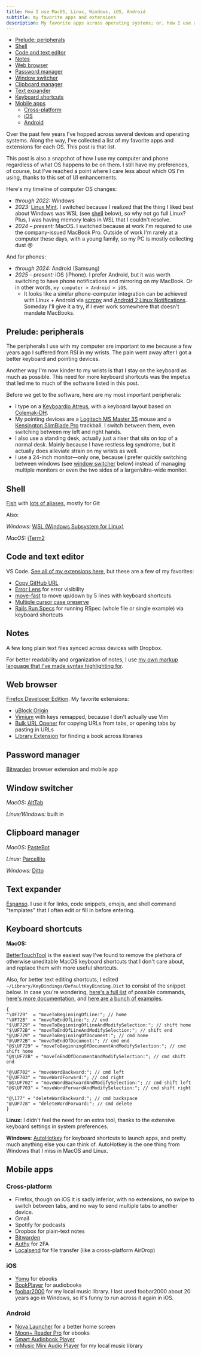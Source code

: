```yaml
---
title: How I use MacOS, Linux, Windows, iOS, Android
subtitle: my favorite apps and extensions
description: My favorite apps across operating systems; or, how I use a MacBook, PC, iPhone, and Samsung Galaxy similarly, including keyboard shortcuts and navigability.
---
```


- [Prelude: peripherals](#prelude-peripherals)
- [Shell](#shell)
- [Code and text editor](#code-and-text-editor)
- [Notes](#notes)
- [Web browser](#web-browser)
- [Password manager](#password-manager)
- [Window switcher](#window-switcher)
- [Clipboard manager](#clipboard-manager)
- [Text expander](#text-expander)
- [Keyboard shortcuts](#keyboard-shortcuts)
- [Mobile apps](#mobile-apps)
  - [Cross-platform](#cross-platform)
  - [iOS](#ios)
  - [Android](#android)

Over the past few years I've hopped across several devices and operating systems. Along the way, I've collected a list of my favorite apps and extensions for each OS. This post is that list.

This post is also a snapshot of how I use my computer and phone regardless of what OS happens to be on them. I still have my preferences, of course, but I've reached a point where I care less about which OS I'm using, thanks to this set of UI enhancements.

Here's my timeline of computer OS changes:

- *through 2022:* Windows
- *2023:* [Linux Mint](https://linuxmint.com). I switched because I realized that the thing I liked best about Windows was WSL (see [shell](#shell) below), so why not go full Linux? Plus, I was having memory leaks in WSL that I couldn't resolve.
- *2024 – present:* MacOS. I switched because at work I'm required to use the company-issued MacBook Pro. Outside of work I'm rarely at a computer these days, with a young family, so my PC is mostly collecting dust 😢

And for phones:

- *through 2024:* Android (Samsung)
- *2025 – present:* iOS (iPhone). I prefer Android, but it was worth switching to have phone notifications and mirroring on my MacBook. Or in other words, `my computer > Android > iOS`.
  - It looks like a similar phone-computer integration can be achieved with Linux + Android via [scrcpy](https://github.com/Genymobile/scrcpy) and [Android 2 Linux Notifications](https://play.google.com/store/apps/details?id=dev.patri9ck.a2ln). Someday I'll give it a try, if I ever work somewhere that doesn't mandate MacBooks.

## Prelude: peripherals

The peripherals I use with my computer are important to me because a few years ago I suffered from RSI in my wrists. The pain went away after I got a better keyboard and pointing devices.

Another way I'm now kinder to my wrists is that I stay on the keyboard as much as possible. This need for more keyboard shortcuts was the impetus that led me to much of the software listed in this post.

Before we get to the software, here are my most important peripherals:

- I type on a [Keyboardio Atreus](https://shop.keyboard.io/products/keyboardio-atreus), with a keyboard layout based on [Colemak-DH](https://colemakmods.github.io/mod-dh).
- My pointing devices are a [Logitech MS Master 3S](https://www.logitech.com/en-us/products/mice/mx-master-3s.html) mouse and a [Kensington SlimBlade Pro](https://www.kensington.com/p/products/electronic-control-solutions/trackball-products/slimblade-pro-trackball) trackball. I switch between them, even switching between my left and right hands.
- I also use a standing desk, actually just a riser that sits on top of a normal desk. Mainly because I have restless leg syndrome, but it actually does alleviate strain on my wrists as well.
- I use a 24-inch monitor—only one, because I prefer quickly switching between windows (see [window switcher](#window-switcher) below) instead of managing multiple monitors or even the two sides of a larger/ultra-wide monitor.

## Shell

[Fish](https://fishshell.com) with [lots of aliases](https://github.com/fpsvogel/fish-config/blob/main/alias), mostly for Git

Also:

*Windows:* [WSL (Windows Subsystem for Linux)](https://learn.microsoft.com/en-us/windows/wsl/install)

*MacOS:* [iTerm2](https://iterm2.com)

## Code and text editor

VS Code. [See all of my extensions here](https://howivscode.com/fpsvogel), but these are a few of my favorites:

- [Copy GitHub URL](https://marketplace.visualstudio.com/items?itemName=mattlott.copy-github-url)
- [Error Lens](https://marketplace.visualstudio.com/items?itemName=usernamehw.errorlens) for error visibility
- [move-fast](https://marketplace.visualstudio.com/items?itemName=selbh.move-fast) to move up/down by 5 lines with keyboard shortcuts
- [Multiple cursor case preserve](https://marketplace.visualstudio.com/items?itemName=cardinal90.multi-cursor-case-preserve)
- [Rails Run Specs](https://marketplace.visualstudio.com/items?itemName=noku.rails-run-spec-vscode) for running RSpec (whole file or single example) via keyboard shortcuts

## Notes

A few long plain text files synced across devices with Dropbox.

For better readability and organization of notes, I use [my own markup language that I've made syntax highlighting for](https://marketplace.visualstudio.com/items?itemName=fpsvogel.supertext).

## Web browser

[Firefox Developer Edition](https://www.mozilla.org/en-US/firefox/developer). My favorite extensions:

- [uBlock Origin](https://addons.mozilla.org/en-US/firefox/addon/ublock-origin)
- [Vimium](https://addons.mozilla.org/en-US/firefox/addon/vimium-ff) with keys remapped, because I don't actually use Vim
- [Bulk URL Opener](https://addons.mozilla.org/en-GB/firefox/addon/bulkurlopener) for copying URLs from tabs, or opening tabs by pasting in URLs
- [Library Extension](https://www.libraryextension.com) for finding a book across libraries

## Password manager

[Bitwarden](https://bitwarden.com) browser extension and mobile app

## Window switcher

*MacOS:* [AltTab](https://alt-tab-macos.netlify.app)

*Linux/Windows:* built in

## Clipboard manager

*MacOS:* [PasteBot](https://tapbots.com/pastebot)

*Linux:* [Parcellite](https://github.com/rickyrockrat/parcellite)

*Windows:* [Ditto](https://ditto-cp.sourceforge.io)

## Text expander

[Espanso](https://espanso.org). I use it for links, code snippets, emojis, and shell command "templates" that I often edit or fill in before entering.

## Keyboard shortcuts

**MacOS:**

[BetterTouchTool](https://folivora.ai/) is the easiest way I've found to remove the plethora of otherwise uneditable MacOS keyboard shortcuts that I don't care about, and replace them with more useful shortcuts.

Also, for better text editing shortcuts, I edited `~/Library/KeyBindings/DefaultKeyBinding.Dict` to consist of the snippet below. In case you're wondering, [here's a full list](https://developer.apple.com/documentation/appkit/nsstandardkeybindingresponding) of possible commands, [here's more documentation](https://developer.apple.com/library/archive/documentation/Cocoa/Conceptual/EventOverview/TextDefaultsBindings/TextDefaultsBindings.html), and [here are a bunch of examples](https://github.com/ttscoff/KeyBindings).

```
{
"\UF729"  = "moveToBeginningOfLine:"; // home
"\UF72B"  = "moveToEndOfLine:"; // end
"$\UF729" = "moveToBeginningOfLineAndModifySelection:"; // shift home
"$\UF72B" = "moveToEndOfLineAndModifySelection:"; // shift end
"@\UF729" = "moveToBeginningOfDocument:"; // cmd home
"@\UF72B" = "moveToEndOfDocument:"; // cmd end
"@$\UF729" = "moveToBeginningOfDocumentAndModifySelection:"; // cmd shift home
"@$\UF72B" = "moveToEndOfDocumentAndModifySelection:"; // cmd shift end

"@\UF702" = "moveWordBackward:"; // cmd left
"@\UF703" = "moveWordForward:"; // cmd right
"@$\UF702" = "moveWordBackwardAndModifySelection:"; // cmd shift left
"@$\UF703" = "moveWordForwardAndModifySelection:"; // cmd shift right

"@\177" = "deleteWordBackward:"; // cmd backspace
"@\UF728" = "deleteWordForward:"; // cmd delete
}
```

**Linux:** I didn't feel the need for an extra tool, thanks to the extensive keyboard settings in system preferences.

**Windows:** [AutoHotkey](https://www.autohotkey.com/) for keyboard shortcuts to launch apps, and pretty much anything else you can think of. AutoHotkey is the one thing from Windows that I miss in MacOS and Linux.

## Mobile apps

### Cross-platform

- Firefox, though on iOS it is sadly inferior, with no extensions, no swipe to switch between tabs, and no way to send multiple tabs to another device.
- Gmail
- Spotify for podcasts
- Dropbox for plain-text notes
- [Bitwarden](https://bitwarden.com/help/getting-started-mobile)
- [Authy](https://www.authy.com) for 2FA
- [Localsend](https://localsend.org) for file transfer (like a cross-platform AirDrop)

### iOS

- [Yomu](https://www.yomu-reader.com) for ebooks
- [BookPlayer](https://apps.apple.com/us/app/bookplayer/id1138219998) for audiobooks
- [foobar2000](https://apps.apple.com/us/app/foobar2000/id1072807669) for my local music library. I last used foobar2000 about 20 years ago in Windows, so it's funny to run across it again in iOS.

### Android

- [Nova Launcher](https://novalauncher.com) for a better home screen
- [Moon+ Reader Pro](https://play.google.com/store/apps/details?id=com.flyersoft.moonreaderp) for ebooks
- [Smart Audiobook Player](https://play.google.com/store/apps/details?id=ak.alizandro.smartaudiobookplayer)
- [mMusic Mini Audio Player](https://play.google.com/store/apps/details?id=mindmine.music.mini) for my local music library

